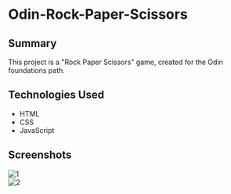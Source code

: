# Odin-Rock-Paper-Scissors    

## Summary  
This project is a "Rock Paper Scissors" game, created for the Odin foundations path.  

## Technologies Used  
- HTML  
- CSS
- JavaScript

## Screenshots  
 ![1](https://github.com/user-attachments/assets/4bd6b071-88c2-411c-9a3f-df5e805e3244)  
 ![2](https://github.com/user-attachments/assets/f1482324-14f3-4059-936d-a81626b1493b)


  
